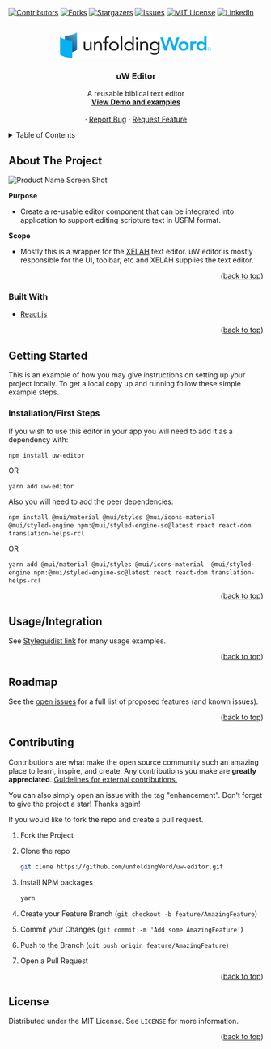 <div id="top"></div>


<!-- PROJECT SHIELDS -->
<!--
*** I'm using markdown "reference style" links for readability.
*** Reference links are enclosed in brackets [ ] instead of parentheses ( ).
*** See the bottom of this document for the declaration of the reference variables
*** for contributors-url, forks-url, etc. This is an optional, concise syntax you may use.
*** https://www.markdownguide.org/basic-syntax/#reference-style-links
-->
[![Contributors][contributors-shield]](https://github.com/unfoldingWord/uw-editor/graphs/contributors)
[![Forks][forks-shield]](https://github.com/unfoldingWord/uw-editor/network/members)
[![Stargazers][stars-shield]](https://github.com/unfoldingWord/uw-editor/stargazers)
[![Issues][issues-shield]](https://github.com/unfoldingWord/uw-editor/issues)
[![MIT License][license-shield]](https://github.com/unfoldingWord/uw-editor/blob/main/LICENSE)
[![LinkedIn][linkedin-shield]](https://www.linkedin.com/company/unfoldingword/)



<!-- PROJECT LOGO -->
<br />
<div align="center">
  <a href="https://uw-editor.netlify.app/">
    <img src="images/uW.png" alt="Logo" width="300" height="50">
  </a>

<h3 align="center">uW Editor</h3>

  <p align="center">
    A reusable biblical text editor 
    <br />
    <a href="https://uw-editor.netlify.app/"><strong>View Demo and examples</strong></a>
    <br />
    <br />
    ·
    <a href="https://github.com/unfoldingWord/uw-editor/issues">Report Bug</a>
    ·
    <a href="https://github.com/unfoldingWord/uw-editor/issues">Request Feature</a>
  </p>
</div>



<!-- TABLE OF CONTENTS -->
<details>
  <summary>Table of Contents</summary>
  <ol>
    <li>
      <a href="#about-the-project">About The Project</a>
      <ul>
        <li><a href="#built-with">Built With</a></li>
      </ul>
    </li>
    <li>
      <a href="#getting-started">Getting Started</a>
      <ul>
        <li><a href="#installation">Installation</a></li>
      </ul>
    </li>
    <li><a href="#usage">Usage</a></li>
    <li><a href="#roadmap">Roadmap</a></li>
    <li><a href="#contributing">Contributing</a></li>
    <li><a href="#license">License</a></li>
  </ol>
</details>



<!-- ABOUT THE PROJECT -->
## About The Project

![Product Name Screen Shot](./images/screenshot.png)


**Purpose**
- Create a re-usable editor component that can be integrated into application to support editing scripture text in USFM format.

**Scope**
- Mostly this is a wrapper for the [XELAH](https://github.com/xelahjs/xelah) text editor. uW editor is mostly responsible for the UI, toolbar, etc and XELAH supplies the text editor.

<p align="right">(<a href="#top">back to top</a>)</p>



### Built With

* [React.js](https://reactjs.org/)

<p align="right">(<a href="#top">back to top</a>)</p>



<!-- GETTING STARTED -->
## Getting Started

This is an example of how you may give instructions on setting up your project locally.
To get a local copy up and running follow these simple example steps.


### Installation/First Steps

If you wish to use this editor in your app you will need to add it as a dependency with:
```sh
npm install uw-editor
```
OR
```shell
yarn add uw-editor
```
Also you will need to add the peer dependencies:
```shell
npm install @mui/material @mui/styles @mui/icons-material  @mui/styled-engine npm:@mui/styled-engine-sc@latest react react-dom translation-helps-rcl
```
OR 
```shell
yarn add @mui/material @mui/styles @mui/icons-material  @mui/styled-engine npm:@mui/styled-engine-sc@latest react react-dom translation-helps-rcl
```
<p align="right">(<a href="#top">back to top</a>)</p>

<!-- USAGE EXAMPLES -->
## Usage/Integration

See [Styleguidist link](https://uw-editor.netlify.app/) for many usage examples.

<p align="right">(<a href="#top">back to top</a>)</p>

<!-- ROADMAP -->
## Roadmap

See the [open issues](https://github.com/unfoldingWord/uw-editor/issues) for a full list of proposed features (and known issues).

<p align="right">(<a href="#top">back to top</a>)</p>

<!-- CONTRIBUTING -->
## Contributing

Contributions are what make the open source community such an amazing place to learn, inspire, and create. Any contributions you make are **greatly appreciated**.  [Guidelines for external contributions.](https://forum.door43.org)

You can also simply open an issue with the tag "enhancement".
Don't forget to give the project a star! Thanks again!

If you would like to fork the repo and create a pull request.

1. Fork the Project
2. Clone the repo
   ```sh
   git clone https://github.com/unfoldingWord/uw-editor.git
   ```
3. Install NPM packages
   ```sh
   yarn
   ```

2. Create your Feature Branch (`git checkout -b feature/AmazingFeature`)
3. Commit your Changes (`git commit -m 'Add some AmazingFeature'`)
4. Push to the Branch (`git push origin feature/AmazingFeature`)
5. Open a Pull Request

<p align="right">(<a href="#top">back to top</a>)</p>

<!-- LICENSE -->
## License

Distributed under the MIT License. See `LICENSE` for more information.

<p align="right">(<a href="#top">back to top</a>)</p>


<!-- MARKDOWN LINKS & IMAGES -->
<!-- https://www.markdownguide.org/basic-syntax/#reference-style-links -->
[contributors-shield]: https://img.shields.io/github/contributors/unfoldingWord/uw-editor.svg?style=for-the-badge
[contributors-url]: https://github.com/unfoldingWord/uw-editor/graphs/contributors
[forks-shield]: https://img.shields.io/github/forks/unfoldingWord/uw-editor.svg?style=for-the-badge
[forks-url]: https://github.com/unfoldingWord/uw-editor/network/members
[stars-shield]: https://img.shields.io/github/stars/unfoldingWord/uw-editor.svg?style=for-the-badge
[stars-url]: https://github.com/unfoldingWord/uw-editor/stargazers
[issues-shield]: https://img.shields.io/github/issues/unfoldingWord/uw-editor.svg?style=for-the-badge
[issues-url]: https://github.com/unfoldingWord/uw-editor/issues
[license-shield]: https://img.shields.io/github/license/unfoldingWord/uw-editor.svg?style=for-the-badge
[license-url]: https://github.com/unfoldingWord/uw-editor/blob/master/LICENSE.txt
[linkedin-shield]: https://img.shields.io/badge/-LinkedIn-black.svg?style=for-the-badge&logo=linkedin&colorB=555
[linkedin-url]: https://linkedin.com/in/linkedin_username
[product-screenshot]: images/screenshot.png
